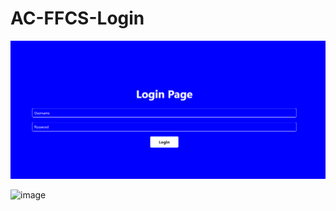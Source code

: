 # AC-FFCS-Login


![image](https://github.com/akshay3thakur/AC-FFCS-LOGIN-APP/blob/main/assets/124.png?raw=true)

![image](https://user-images.githubusercontent.com/90638995/230784820-27a1ab1e-9a25-4d52-937e-639b9feacce6.png)
